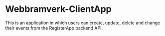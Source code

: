 # Webbramverk-ClientApp
This is an application in which users can create, update, delete and change their events from the RegisterApp backend API.
